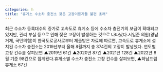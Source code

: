 ```yaml
---
categories: h
title: "휴게소 수소차 충전소 잦은 고장이용자들 불편 초래"
---
```

최근 수소차 등록대수의 증가로 고속도로 휴게소 등에 수소차 충전기의 보급이 확대되고 있지만, 관리 부실 등으로 인해 잦은 고장이 발생하는 것으로 나타났다.서일준 의원(경남 거제, 국민의힘)이 한국도로공사로부터 제출받은 자료에 따르면, 고속도로 휴게소에 설치된 수소차 충전소는 2019년부터 올해 8월까지 총 374건의 고장이 발생했다. 연도별 고장 건수를 살펴보면 ▲2019년 61건 ▲2020년 87건 ▲2021년 128건 ▲2022년 8월 기준 98건으로 집계됐다.휴게소별 수소차 충전소 고장 건수를 살펴보면, ▲하남드림휴게소 67건